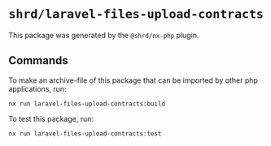 # `shrd/laravel-files-upload-contracts`

This package was generated by the `@shrd/nx-php` plugin.

## Commands

To make an archive-file of this package that can be imported by other php applications, run:

```{shell}
nx run laravel-files-upload-contracts:build
```

To test this package, run:

```{shell}
nx run laravel-files-upload-contracts:test
```
